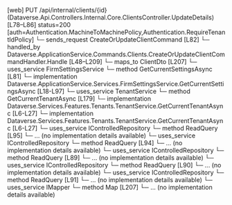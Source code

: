 [web] PUT /api/internal/clients/{id}  (Dataverse.Api.Controllers.Internal.Core.ClientsController.UpdateDetails)  [L78–L86] status=200 [auth=Authentication.MachineToMachinePolicy,Authentication.RequireTenantIdPolicy]
  └─ sends_request CreateOrUpdateClientCommand [L82]
    └─ handled_by Dataverse.ApplicationService.Commands.Clients.CreateOrUpdateClientCommandHandler.Handle [L48–L209]
      └─ maps_to ClientDto [L207]
      └─ uses_service FirmSettingsService
        └─ method GetCurrentSettingsAsync [L81]
          └─ implementation Dataverse.ApplicationService.Services.FirmSettingsService.GetCurrentSettingsAsync [L18-L97]
      └─ uses_service TenantService
        └─ method GetCurrentTenantAsync [L179]
          └─ implementation Dataverse.Services.Features.Tenants.TenantService.GetCurrentTenantAsync [L6-L27]
          └─ implementation Dataverse.Services.Features.Tenants.TenantService.GetCurrentTenantAsync [L6-L27]
      └─ uses_service IControlledRepository<Client>
        └─ method ReadQuery [L95]
          └─ ... (no implementation details available)
      └─ uses_service IControlledRepository<Contact>
        └─ method ReadQuery [L94]
          └─ ... (no implementation details available)
      └─ uses_service IControlledRepository<Office>
        └─ method ReadQuery [L89]
          └─ ... (no implementation details available)
      └─ uses_service IControlledRepository<Team>
        └─ method ReadQuery [L90]
          └─ ... (no implementation details available)
      └─ uses_service IControlledRepository<User>
        └─ method ReadQuery [L91]
          └─ ... (no implementation details available)
      └─ uses_service IMapper
        └─ method Map [L207]
          └─ ... (no implementation details available)

